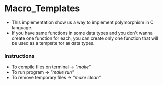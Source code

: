 # Macro_Templates
 - This implementation show us a way to implement polymorphism in C language.
 - If you have same functions in some data types and you don't wanna create one function for each, you can create only one function that will be used
 as a template for all data types. 

### Instructions
 - To compile files on terminal -> *"make"*
 - To run program -> *"make run"*
 - To remove temporary files -> *"make clean"* 
